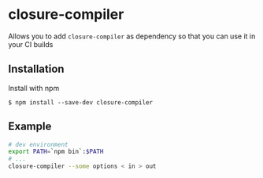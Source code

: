 
# closure-compiler

  Allows you to add `closure-compiler` as dependency so that you can use it in
  your CI builds

## Installation

  Install with npm

    $ npm install --save-dev closure-compiler

## Example

```bash
# dev environment
export PATH=`npm bin`:$PATH
# ...
closure-compiler --some options < in > out
```
